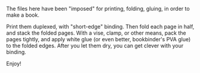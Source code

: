 The files here have been "imposed" for printing, folding, gluing,
in order to make a book.

Print them duplexed, with "short-edge" binding. Then fold each page in half,
and stack the folded pages. With a vise, clamp, or other means, pack the pages tightly, and apply white glue (or even better, bookbinder's PVA glue) to the folded edges. After you let them dry, you can get clever with your binding.

Enjoy!
